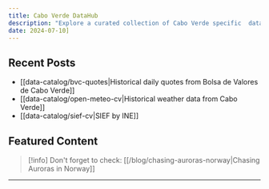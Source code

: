 ```yaml
---
title: Cabo Verde DataHub
description: "Explore a curated collection of Cabo Verde specific  datasets."
date: 2024-07-10]
---
```


## Recent Posts

- [[data-catalog/bvc-quotes|Historical daily quotes from Bolsa de Valores de Cabo Verde]]
- [[data-catalog/open-meteo-cv|Historical weather data from Cabo Verde]]
- [[data-catalog/sief-cv|SIEF by INE]]

## Featured Content

> [!info] Don't forget to check:
> [[/blog/chasing-auroras-norway|Chasing Auroras in Norway]]

---



